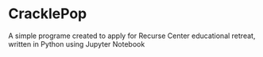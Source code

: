 # CracklePop
A simple programe created to apply for Recurse Center educational retreat, written in Python using Jupyter Notebook
